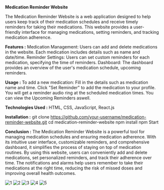 **Medication Reminder Website**

The Medication Reminder Website is a web application designed to help users keep track of their medication schedules and receive timely reminders for taking their medications.
This website provides a user-friendly interface for managing medications, setting reminders, and tracking medication adherence.

**Features :**
Medication Management: Users can add and delete medications in the website. Each medication includes details such as name and date/time.
Reminder Settings: Users can set custom reminders for each medication, specifying the time of reminders.
Dashboard: The dashboard provides an overview of the user's medication schedule, upcoming reminders.

**Usage :**
To add a new medication:
Fill in the details such as medication name and time.
Click "Set Reminder" to add the medication to your profile.
You will get a reminder audio ring at the scheduled medication times.
You can view the Upcoming Reminders aswell.

**Technologies Used :**
HTML, CSS, JavaScript, React.js

**Installation :**
git clone https://github.com/your-username/medication-reminder-website.git
cd medication-reminder-website
npm install
npm Start

**Conclusion :**
The Medication Reminder Website is a powerful tool for managing medication schedules and ensuring medication adherence. With its intuitive user interface, customizable reminders, and comprehensive dashboard, it simplifies the process of staying on top of medication routines.
By using this website, users can conveniently add and delete medications, set personalized reminders, and track their adherence over time. The notifications and alarms help users remember to take their medications at the right time, reducing the risk of missed doses and improving overall health outcomes.

![1](https://github.com/anilgudiganti/Medication-Reminder-App/assets/128602229/84490520-2f6e-4956-b1a1-d464b33c5105)
![2](https://github.com/anilgudiganti/Medication-Reminder-App/assets/128602229/3531c92e-d02f-4c99-88a6-833d957aba7a)
![3](https://github.com/anilgudiganti/Medication-Reminder-App/assets/128602229/62825969-58d7-4350-b86a-4caad0f90759)
![4](https://github.com/anilgudiganti/Medication-Reminder-App/assets/128602229/800fcc0f-0844-4682-8e4c-b863793786f7)
![5](https://github.com/anilgudiganti/Medication-Reminder-App/assets/128602229/63e51cb9-d361-46fd-9b9c-85c12198dc2f)
